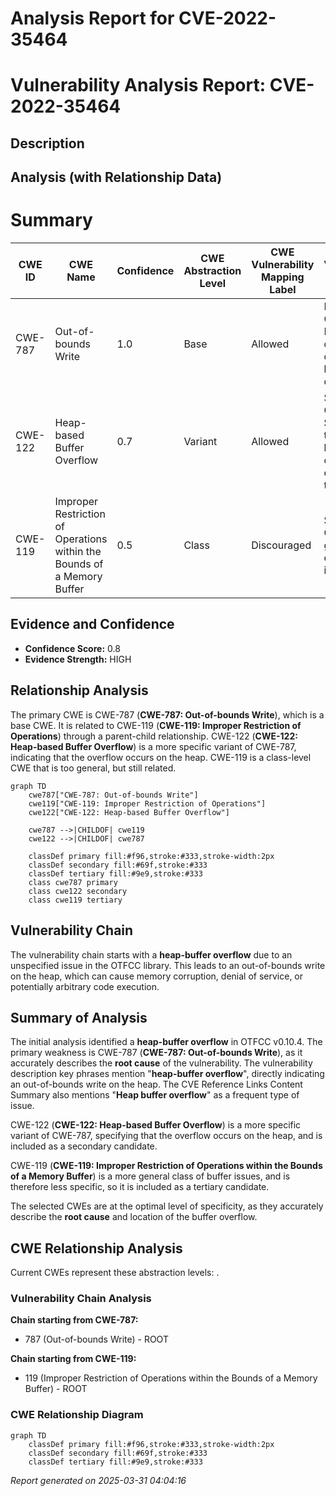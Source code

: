 # Analysis Report for CVE-2022-35464

# Vulnerability Analysis Report: CVE-2022-35464

## Description



## Analysis (with Relationship Data)

# Summary
| CWE ID | CWE Name | Confidence | CWE Abstraction Level | CWE Vulnerability Mapping Label | CWE-Vulnerability Mapping Notes |
|---|---|---|---|---|---|
| CWE-787 | Out-of-bounds Write | 1.0 | Base | Allowed | Primary CWE. Matches the description of a heap-buffer-overflow |
| CWE-122 | Heap-based Buffer Overflow | 0.7 | Variant | Allowed | Secondary CWE.  Specifies that the buffer overflow occurs on the heap. |
| CWE-119 | Improper Restriction of Operations within the Bounds of a Memory Buffer | 0.5 | Class | Discouraged | Secondary CWE. A general class of buffer issues.  |

## Evidence and Confidence

*   **Confidence Score:** 0.8
*   **Evidence Strength:** HIGH

## Relationship Analysis
The primary CWE is CWE-787 (**CWE-787: Out-of-bounds Write**), which is a base CWE.
It is related to CWE-119 (**CWE-119: Improper Restriction of Operations**) through a parent-child relationship.
CWE-122 (**CWE-122: Heap-based Buffer Overflow**) is a more specific variant of CWE-787, indicating that the overflow occurs on the heap.
CWE-119 is a class-level CWE that is too general, but still related.

```mermaid
graph TD
    cwe787["CWE-787: Out-of-bounds Write"]
    cwe119["CWE-119: Improper Restriction of Operations"]
    cwe122["CWE-122: Heap-based Buffer Overflow"]
    
    cwe787 -->|CHILDOF| cwe119
    cwe122 -->|CHILDOF| cwe787
    
    classDef primary fill:#f96,stroke:#333,stroke-width:2px
    classDef secondary fill:#69f,stroke:#333
    classDef tertiary fill:#9e9,stroke:#333
    class cwe787 primary
    class cwe122 secondary
    class cwe119 tertiary
```

## Vulnerability Chain
The vulnerability chain starts with a **heap-buffer overflow** due to an unspecified issue in the OTFCC library.
This leads to an out-of-bounds write on the heap, which can cause memory corruption, denial of service, or potentially arbitrary code execution.

## Summary of Analysis
The initial analysis identified a **heap-buffer overflow** in OTFCC v0.10.4. The primary weakness is CWE-787 (**CWE-787: Out-of-bounds Write**), as it accurately describes the **root cause** of the vulnerability. The vulnerability description key phrases mention "**heap-buffer overflow**", directly indicating an out-of-bounds write on the heap. The CVE Reference Links Content Summary also mentions "**Heap buffer overflow**" as a frequent type of issue.

CWE-122 (**CWE-122: Heap-based Buffer Overflow**) is a more specific variant of CWE-787, specifying that the overflow occurs on the heap, and is included as a secondary candidate.

CWE-119 (**CWE-119: Improper Restriction of Operations within the Bounds of a Memory Buffer**) is a more general class of buffer issues, and is therefore less specific, so it is included as a tertiary candidate.

The selected CWEs are at the optimal level of specificity, as they accurately describe the **root cause** and location of the buffer overflow.


## CWE Relationship Analysis

Current CWEs represent these abstraction levels: .


### Vulnerability Chain Analysis

**Chain starting from CWE-787:**
- 787 (Out-of-bounds Write) - ROOT


**Chain starting from CWE-119:**
- 119 (Improper Restriction of Operations within the Bounds of a Memory Buffer) - ROOT



### CWE Relationship Diagram

```mermaid
graph TD
    classDef primary fill:#f96,stroke:#333,stroke-width:2px
    classDef secondary fill:#69f,stroke:#333
    classDef tertiary fill:#9e9,stroke:#333
```



*Report generated on 2025-03-31 04:04:16*
